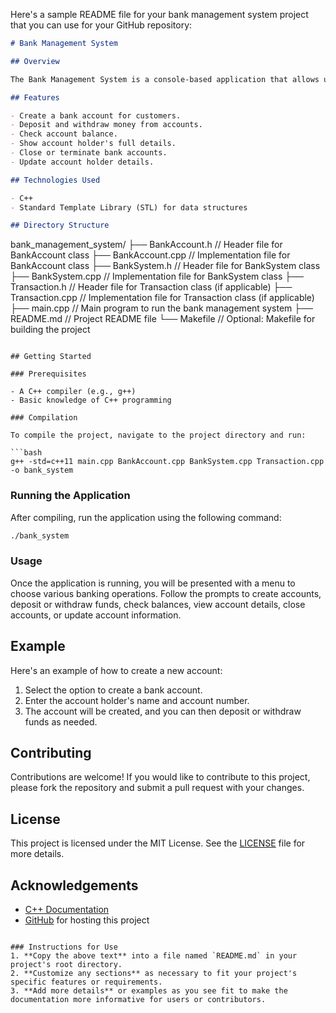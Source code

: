 Here's a sample README file for your bank management system project that you can use for your GitHub repository:

```markdown
# Bank Management System

## Overview

The Bank Management System is a console-based application that allows users to perform various banking operations, including creating accounts, depositing and withdrawing funds, checking balances, and managing account details. This project demonstrates fundamental concepts of object-oriented programming using C++.

## Features

- Create a bank account for customers.
- Deposit and withdraw money from accounts.
- Check account balance.
- Show account holder's full details.
- Close or terminate bank accounts.
- Update account holder details.

## Technologies Used

- C++
- Standard Template Library (STL) for data structures

## Directory Structure

```
bank_management_system/
├── BankAccount.h        // Header file for BankAccount class
├── BankAccount.cpp      // Implementation file for BankAccount class
├── BankSystem.h         // Header file for BankSystem class
├── BankSystem.cpp       // Implementation file for BankSystem class
├── Transaction.h        // Header file for Transaction class (if applicable)
├── Transaction.cpp      // Implementation file for Transaction class (if applicable)
├── main.cpp             // Main program to run the bank management system
├── README.md            // Project README file
└── Makefile             // Optional: Makefile for building the project
```

## Getting Started

### Prerequisites

- A C++ compiler (e.g., g++)
- Basic knowledge of C++ programming

### Compilation

To compile the project, navigate to the project directory and run:

```bash
g++ -std=c++11 main.cpp BankAccount.cpp BankSystem.cpp Transaction.cpp -o bank_system
```

### Running the Application

After compiling, run the application using the following command:

```bash
./bank_system
```

### Usage

Once the application is running, you will be presented with a menu to choose various banking operations. Follow the prompts to create accounts, deposit or withdraw funds, check balances, view account details, close accounts, or update account information.

## Example

Here's an example of how to create a new account:

1. Select the option to create a bank account.
2. Enter the account holder's name and account number.
3. The account will be created, and you can then deposit or withdraw funds as needed.

## Contributing

Contributions are welcome! If you would like to contribute to this project, please fork the repository and submit a pull request with your changes.

## License

This project is licensed under the MIT License. See the [LICENSE](LICENSE) file for more details.

## Acknowledgements

- [C++ Documentation](https://en.cppreference.com/w/)
- [GitHub](https://github.com) for hosting this project

```

### Instructions for Use
1. **Copy the above text** into a file named `README.md` in your project's root directory.
2. **Customize any sections** as necessary to fit your project's specific features or requirements.
3. **Add more details** or examples as you see fit to make the documentation more informative for users or contributors.
